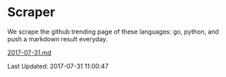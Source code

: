 # Scraper

We scrape the github trending page of these languages: go, python, and push a markdown result everyday.

[2017-07-31.md](https://github.com/borays/Scraper/blob/master/2017-07-31.md)

Last Updated: 2017-07-31 11:00:47
